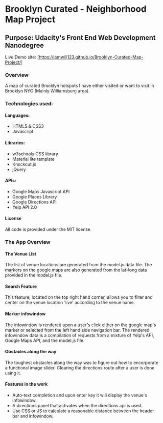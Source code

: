 # Brooklyn Curated - Neighborhood Map Project
## Purpose: Udacity's Front End Web Development Nanodegree

Live Demo site: [https://iamwill123.github.io/Brooklyn-Curated-Map-Project/]

### Overview
A map of curated Brooklyn hotspots I have either visited or want to visit in Brooklyn NYC (Mainly Williamsburg area).

### Technologies used:

#### Languages:
- HTML5 & CSS3
- Javascript

#### Libraries:
- w3schools CSS library
- Material lite template
- Knockout.js
- jQuery

#### APIs:
- Google Maps Javascript API
- Google Places Library
- Google Directions API
- Yelp API 2.0

#### License
All code is provided under the MIT license.

### The App Overview

#### The Venue List
The list of venue locations are generated from the model.js data file. The markers on the google maps are also generated from the lat-long data provided in the model.js file.

#### Search Feature
This feature, located on the top right hand corner, allows you to filter and center on the venue location 'live' according to the venue name.

#### Marker infowindow
The infowindow is rendered upon a user's click either on the google map's marker or selected from the left hand side navigation bar. The rendered infowindow data is a compilation of requests from a mixture of Yelp's API, Google Maps API, and the model.js file.

#### Obstacles along the way
The toughest obstacles along the way was to figure out how to encorporate a functional image slider. Clearing the directions route after a user is done using it.

#### Features in the work
- Auto-text completion and upon enter key it will display the venue's infowindow.
- A directions panel that activates when the directions api is used.
- Use CSS or JS to calculate a reasonable distance between the header bar and infowindow.


